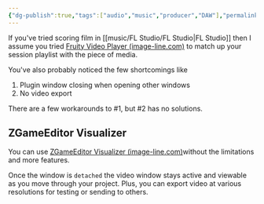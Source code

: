 ```yaml
---
{"dg-publish":true,"tags":["audio","music","producer","DAW"],"permalink":"/music/fl-studio/use-z-game-editor-over-fruity-video-player-for-scoring-film/","dgPassFrontmatter":true}
---
```


If you've tried scoring film in [[music/FL Studio/FL Studio\|FL Studio]] then I assume you tried [Fruity Video Player (image-line.com)](https://www.image-line.com/fl-studio-learning/fl-studio-online-manual/html/plugins/Fruity%20Video%20Player.htm) to match up your session playlist with the piece of media. 

You've also probably noticed the few shortcomings like 

1. Plugin window closing when opening other windows
2. No video export

There are a few workarounds to #1, but #2 has no solutions.

## ZGameEditor Visualizer
You can use [ZGameEditor Visualizer (image-line.com)](https://www.image-line.com/fl-studio-learning/fl-studio-online-manual/html/plugins/ZGameEditor%20Visualizer.htm)without the limitations and more features.

Once the window is `detached` the video window stays active and viewable as you move through your project. Plus, you can export video at various resolutions for testing or sending to others.